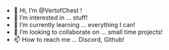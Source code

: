 - 👋 Hi, I’m @VertofChest !
- 👀 I’m interested in ... stuff!
- 🌱 I’m currently learning ... everything I can!
- 💞️ I’m looking to collaborate on ... small time projects!
- 📫 How to reach me ... Discord, Github!

<!---
VertofChest/VertofChest is a ✨ special ✨ repository because its `README.md` (this file) appears on your GitHub profile.
You can click the Preview link to take a look at your changes.
--->
